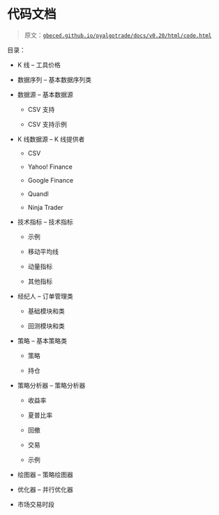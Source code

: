 # 代码文档

> 原文：[`gbeced.github.io/pyalgotrade/docs/v0.20/html/code.html`](https://gbeced.github.io/pyalgotrade/docs/v0.20/html/code.html)

目录：

+   K 线 – 工具价格

+   数据序列 – 基本数据序列类

+   数据源 – 基本数据源

    +   CSV 支持

    +   CSV 支持示例

+   K 线数据源 – K 线提供者

    +   CSV

    +   Yahoo! Finance

    +   Google Finance

    +   Quandl

    +   Ninja Trader

+   技术指标 – 技术指标

    +   示例

    +   移动平均线

    +   动量指标

    +   其他指标

+   经纪人 – 订单管理类

    +   基础模块和类

    +   回测模块和类

+   策略 – 基本策略类

    +   策略

    +   持仓

+   策略分析器 – 策略分析器

    +   收益率

    +   夏普比率

    +   回撤

    +   交易

    +   示例

+   绘图器 – 策略绘图器

+   优化器 – 并行优化器

+   市场交易时段

